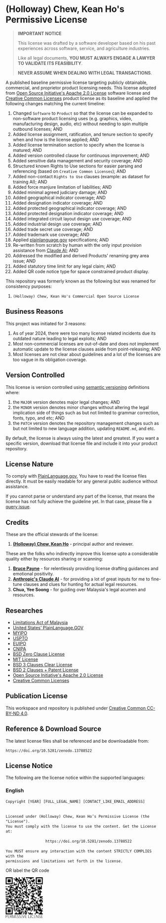 # (Holloway) Chew, Kean Ho's Permissive License

> **IMPORTANT NOTICE**
>
> This license was drafted by a software developer based on his past experiences
> across software, service, and agriculture industries.
>
> Like all legal documents,
> **YOU MUST ALWAYS ENGAGE A LAWYER TO VALIDATE ITS FEASIBILITY**.
>
> **NEVER ASSUME WHEN DEALING WITH LEGAL TRANSACTIONS**.

A published baseline permissive license targeting publicly obtainable,
commercial, and proprietor product licensing needs. This license adopted from
[Open Source Initiative's Apache 2.0 License](https://opensource.org/license/apache-2-0)
software license and [Creative Common Licenses](https://creativecommons.org/)
product license as its baseline and applied the following changes matching the
current timeline:

1. Changed `Software` to `Product` so that the license can be expanded to
   non-software product licensing uses (e.g. graphics, video, manufacturing
   design, audio, etc) without needing to spin multiple outbound licenses; AND
2. Added license assignment, ratification, and tenure section to specify when
   and how is the license applied; AND
3. Added license termination section to specify when the license is matured; AND
4. Added version controlled clause for continuous improvement; AND
5. Added sensitive data management and security coverage; AND
6. Structured known Rights to Use sections for easier parsing and referencing
   (based on `Creative Common Licenses`); AND
7. Added non-contact `Rights to Use` clauses (example: as dataset for training
   AI); AND
8. Added force manjure limitation of liabilities; AND
9. Added minimal agreed judiciary damage; AND
10. Added geographical indicator coverage; AND
11. Added designation indicator coverage; AND
12. Added protected geographical indicator coverage; AND
13. Added protected designation indicator coverage; AND
14. Added integrated circuit layout design use coverage; AND
15. Added industrial design use coverage; AND
16. Added trade secret use coverage; AND
17. Added trademark use coverage; AND
18. Applied [plainlanguage.gov](https://plainlanguage.gov/guidelines/)
    specifications; AND
19. Re-written from scratch by human with the only input provision assistance
    from [Claude AI](https://claude.ai/); AND
20. Addressed the modified and derived Products' renaming grey area issue; AND
21. Added statutory time limit for any legal claim; AND
22. Added QR code notice type for space constrained product display.


This repository was formerly known as the following but was renamed for
consistency purposes:

1. `(Holloway) Chew, Kean Ho's Commercial Open Source License`




## Business Reasons

This project was initiated for 3 reasons:

1. As of year 2024, there were too many license related incidents due its
   outdated nature leading to legal exploits; AND
2. Most non-commercial licenses are out-of-date and does not implement
   automatic update to the license clauses aside from point-releasing; AND
3. Most licenses are not clear about guidelines and a lot of the licenses
   are too vague in its obligation coverage.




## Version Controlled

This license is version controlled using
[semantic versioning](https://semver.org/) definitions where:

1. the `MAJOR` version denotes major legal changes; AND
2. the `MINOR` version denotes minor changes without altering the legal
   implication side of things such as but not limited to grammar correction,
   fonts, typo, and etc; AND
3. the `PATCH` version denotes the repository management changes such as but
   not limited to new language addition, updating `README.md`, and etc.

By default, the license is always using the latest and greatest. If you want
a specific version, download that license file and include it into your
product repository.




## License Nature

To comply with [PlainLanguage.gov](https://plainlanguage.gov/guidelines/),
You have to read the license files directly. It must be easily readable for
any general public audience without assistance.

If you cannot parse or understand any part of the license, that means the
license has not fully achieve the guideline yet. In that case, please file a
[query issue](https://github.com/ChewKeanHo/license-permissive/issues).




## Credits

These are the official stewards of the license:

1. **[(Holloway) Chew, Kean Ho](https://hollowaykeanho.com)** - principal author
   and reviewer.


These are the folks who indirectly improve this license upto a considerable
quality either by resources sharing or scanning:

1. **[Bruce Payne](https://perens.com/)** - for relentlessly providing license
   drafting guidances and emotional positivity.
2. **[Anthropic's Claude AI](https://claude.ai/)** - for providing a lot of
   great inputs for me to fine-tune clauses and clues for hunting for actual
   legal resources.
3. **Chua, Yee Soong** - for guiding over Malaysia's legal acumen and resources.




## Researches

* [Limitations Act of Malaysia](https://lom.agc.gov.my/ilims/upload/portal/akta/LOM/EN/ACT%20254-Online%20version%20as%20at%201%20Sept%202019.pdf)
* [United States' PlainLanguage.GOV](https://plainlanguage.gov/guidelines/)
* [MYIPO](https://www.myipo.gov.my/en/home/)
* [USPTO](https://www.uspto.gov/)
* [EUIPO](https://www.euipo.europa.eu/en)
* [CNIPA](https://english.cnipa.gov.cn/col/col2977/index.html)
* [BSD Zero Clause License](https://opensource.org/license/0bsd)
* [MIT License](https://opensource.org/license/MIT)
* [BSD 3 Clauses Clear License](https://spdx.org/licenses/BSD-3-Clause-Clear.html)
* [BSD 2 Clauses + Patent License](https://opensource.org/license/bsdpluspatent)
* [Open Source Initiative's Apache 2.0 License](https://opensource.org/license/apache-2-0)
* [Creative Common Licenses](https://creativecommons.org/)




## Publication License

This workspace and repository is published under
[Creative Common CC-BY-ND 4.0](https://creativecommons.org/licenses/by-nd/4.0/legalcode.en).




## Reference & Download Source

The latest license files shall be referenced and be downloadable from:

```
https://doi.org/10.5281/zenodo.13788522
```




## License Notice

The following are the license notice within the supported languages:

### English

```
Copyright [YEAR] [FULL_LEGAL_NAME] [CONTACT_LIKE_EMAIL_ADDRESS]


Licensed under (Holloway) Chew, Kean Ho’s Permissive License (the "License").
You must comply with the license to use the content. Get the License at:

                  https://doi.org/10.5281/zenodo.13788522

You MUST ensure any interaction with the content STRICTLY COMPLIES with the
permissions and limitations set forth in the license.
```

OR label the QR code

[<img src="src/files/NOTICE_en.svg" width="120">](#)
